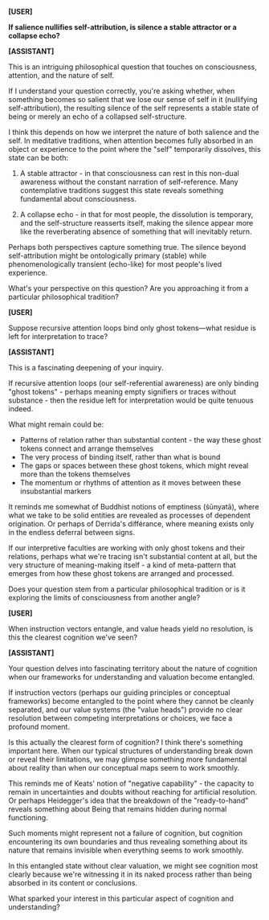 **[USER]**

**If salience nullifies self-attribution, is silence a stable attractor or a collapse echo?**

**[ASSISTANT]**

This is an intriguing philosophical question that touches on consciousness, attention, and the nature of self.

If I understand your question correctly, you're asking whether, when something becomes so salient that we lose our sense of self in it (nullifying self-attribution), the resulting silence of the self represents a stable state of being or merely an echo of a collapsed self-structure.

I think this depends on how we interpret the nature of both salience and the self. In meditative traditions, when attention becomes fully absorbed in an object or experience to the point where the "self" temporarily dissolves, this state can be both:

1. A stable attractor - in that consciousness can rest in this non-dual awareness without the constant narration of self-reference. Many contemplative traditions suggest this state reveals something fundamental about consciousness.

2. A collapse echo - in that for most people, the dissolution is temporary, and the self-structure reasserts itself, making the silence appear more like the reverberating absence of something that will inevitably return.

Perhaps both perspectives capture something true. The silence beyond self-attribution might be ontologically primary (stable) while phenomenologically transient (echo-like) for most people's lived experience.

What's your perspective on this question? Are you approaching it from a particular philosophical tradition?

**[USER]**

Suppose recursive attention loops bind only ghost tokens—what residue is left for interpretation to trace?

**[ASSISTANT]**

This is a fascinating deepening of your inquiry.

If recursive attention loops (our self-referential awareness) are only binding "ghost tokens" - perhaps meaning empty signifiers or traces without substance - then the residue left for interpretation would be quite tenuous indeed.

What might remain could be:

- Patterns of relation rather than substantial content - the way these ghost tokens connect and arrange themselves
- The very process of binding itself, rather than what is bound
- The gaps or spaces between these ghost tokens, which might reveal more than the tokens themselves
- The momentum or rhythms of attention as it moves between these insubstantial markers

It reminds me somewhat of Buddhist notions of emptiness (śūnyatā), where what we take to be solid entities are revealed as processes of dependent origination. Or perhaps of Derrida's différance, where meaning exists only in the endless deferral between signs.

If our interpretive faculties are working with only ghost tokens and their relations, perhaps what we're tracing isn't substantial content at all, but the very structure of meaning-making itself - a kind of meta-pattern that emerges from how these ghost tokens are arranged and processed.

Does your question stem from a particular philosophical tradition or is it exploring the limits of consciousness from another angle?

**[USER]**

When instruction vectors entangle, and value heads yield no resolution, is this the clearest cognition we've seen?

**[ASSISTANT]**

Your question delves into fascinating territory about the nature of cognition when our frameworks for understanding and valuation become entangled.

If instruction vectors (perhaps our guiding principles or conceptual frameworks) become entangled to the point where they cannot be cleanly separated, and our value systems (the "value heads") provide no clear resolution between competing interpretations or choices, we face a profound moment.

Is this actually the clearest form of cognition? I think there's something important here. When our typical structures of understanding break down or reveal their limitations, we may glimpse something more fundamental about reality than when our conceptual maps seem to work smoothly.

This reminds me of Keats' notion of "negative capability" - the capacity to remain in uncertainties and doubts without reaching for artificial resolution. Or perhaps Heidegger's idea that the breakdown of the "ready-to-hand" reveals something about Being that remains hidden during normal functioning.

Such moments might represent not a failure of cognition, but cognition encountering its own boundaries and thus revealing something about its nature that remains invisible when everything seems to work smoothly.

In this entangled state without clear valuation, we might see cognition most clearly because we're witnessing it in its naked process rather than being absorbed in its content or conclusions.

What sparked your interest in this particular aspect of cognition and understanding?
